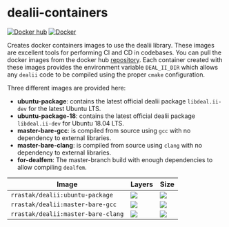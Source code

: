 # dealii-containers

[![](https://img.shields.io/docker/pulls/rrastak/dealii?style=plastic "Docker hub")](https://hub.docker.com/r/rrastak/dealii)
[![Docker](https://github.com/rezarastak/dealii-containers/workflows/Docker/badge.svg)](https://github.com/rezarastak/dealii-containers/actions)

Creates docker containers images to use the dealii library.
These images are excellent tools for performing CI and CD in codebases.
You can pull the docker images from the docker hub [repository](https://hub.docker.com/r/rrastak/dealii).
Each container created with these images provides the environment variable `DEAL_II_DIR` which allows any `dealii` code to be compiled using the proper `cmake` configuration.

Three different images are provided here:
 * **ubuntu-package**: contains the latest official dealii package `libdeal.ii-dev` for the latest Ubuntu LTS.
 * **ubuntu-package-18**: contains the latest official dealii package `libdeal.ii-dev` for Ubuntu 18.04 LTS.
 * **master-bare-gcc**: is compiled from source using `gcc` with no dependency to external libraries.
 * **master-bare-clang**: is compiled from source using `clang` with no dependency to external libraries.
 * **for-dealfem**: The master-branch build with enough dependencies to allow compiling `dealfem`.

 | Image | Layers | Size |
 |---|---|---|
 |`rrastak/dealii:ubuntu-package` | ![](https://img.shields.io/microbadger/layers/rrastak/dealii/ubuntu-package)|![](https://img.shields.io/microbadger/image-size/rrastak/dealii/ubuntu-package)|
 |`rrastak/dealii:master-bare-gcc` | ![](https://img.shields.io/microbadger/layers/rrastak/dealii/master-bare-gcc)|![](https://img.shields.io/microbadger/image-size/rrastak/dealii/master-bare-gcc)|
 |`rrastak/dealii:master-bare-clang` | ![](https://img.shields.io/microbadger/layers/rrastak/dealii/master-bare-clang)|![](https://img.shields.io/microbadger/image-size/rrastak/dealii/master-bare-clang)|

